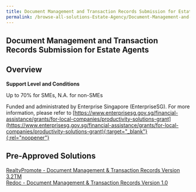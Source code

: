 ```yaml
---
title: Document Management and Transaction Records Submission for Estate Agents
permalink: /browse-all-solutions-Estate-Agency/Document-Management-and-Transaction-Records-Submission-for-Estate-Agents
---
```


## Document Management and Transaction Records Submission for Estate Agents
## Overview

**Support Level and Conditions**

Up to 70% for SMEs, N.A. for non-SMEs

Funded and administrated by Enterprise Singapore (EnterpriseSG). For more information, please refer to [https://www.enterprisesg.gov.sg/financial-assistance/grants/for-local-companies/productivity-solutions-grant](https://www.enterprisesg.gov.sg/financial-assistance/grants/for-local-companies/productivity-solutions-grant){:target="_blank"}{:rel="noopener"}

## Pre-Approved Solutions

<a href='/productivity-solutions-grant/solutionrepo/solution2627' target='_blank'>RealtyPromote - Document Management & Transaction Records Version 3.2TM</a><br>
<a href='/productivity-solutions-grant/solutionrepo/solution2716' target='_blank'>Redoc - Document Management & Transaction Records Version 1.0</a><br>
